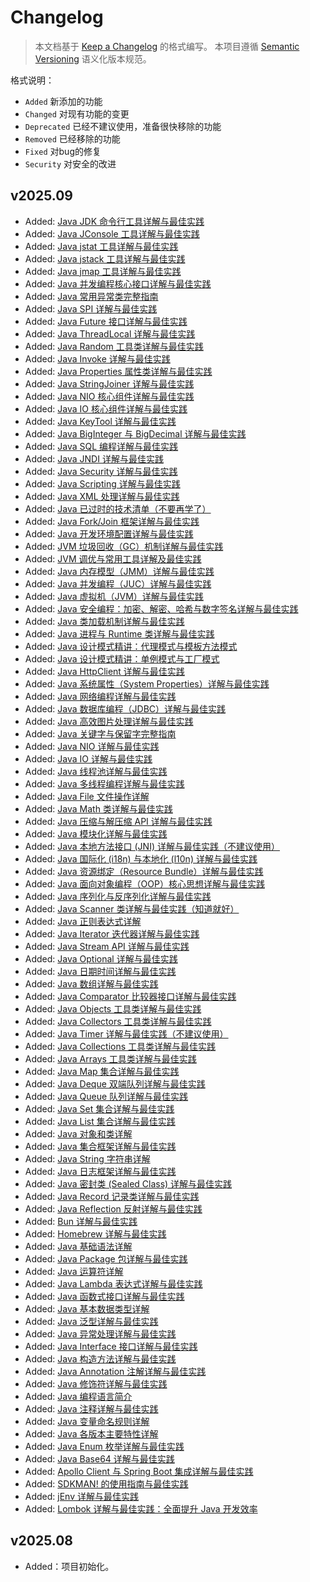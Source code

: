 # Changelog

> 本文档基于 [Keep a Changelog](https://keepachangelog.com/zh-CN/) 的格式编写。
> 本项目遵循 [Semantic Versioning](https://semver.org/lang/zh-CN/) 语义化版本规范。

格式说明：

- `Added` 新添加的功能
- `Changed` 对现有功能的变更
- `Deprecated` 已经不建议使用，准备很快移除的功能
- `Removed` 已经移除的功能
- `Fixed` 对bug的修复
- `Security` 对安全的改进

## v2025.09

- Added: [Java JDK 命令行工具详解与最佳实践](./docs/src/java/java-jdk-command.md)
- Added: [Java JConsole 工具详解与最佳实践](./docs/src/java/java-jconsole.md)
- Added: [Java jstat 工具详解与最佳实践](./docs/src/java/java-jstat.md)
- Added: [Java jstack 工具详解与最佳实践](./docs/src/java/java-jstack.md)
- Added: [Java jmap 工具详解与最佳实践](./docs/src/java/java-jmap.md)
- Added: [Java 并发编程核心接口详解与最佳实践](./docs/src/java/java-juc-api.md)
- Added: [Java 常用异常类完整指南](./docs/src/java/java-exception-guides.md)
- Added: [Java SPI 详解与最佳实践](./docs/src/java/java-spi.md)
- Added: [Java Future 接口详解与最佳实践](./docs/src/java/java-future.md)
- Added: [Java ThreadLocal 详解与最佳实践](./docs/src/java/java-threadlocal.md)
- Added: [Java Random 工具类详解与最佳实践](./docs/src/java/java-random.md)
- Added: [Java Invoke 详解与最佳实践](./docs/src/java/java-invoke.md)
- Added: [Java Properties 属性类详解与最佳实践](./docs/src/java/java-properties.md)
- Added: [Java StringJoiner 详解与最佳实践](./docs/src/java/java-StringJoinner.md)
- Added: [Java NIO 核心组件详解与最佳实践](./docs/src/java/java-nio-components.md)
- Added: [Java IO 核心组件详解与最佳实践](./docs/src/java/java-io-components.md)
- Added: [Java KeyTool 详解与最佳实践](./docs/src/java/java-keytool.md)
- Added: [Java BigInteger 与 BigDecimal 详解与最佳实践](./docs/src/java/java-biginteger-bigdecimal.md)
- Added: [Java SQL 编程详解与最佳实践](./docs/src/java/java-sql.md)
- Added: [Java JNDI 详解与最佳实践](./docs/src/java/java-jndi.md)
- Added: [Java Security 详解与最佳实践](./docs/src/java/java-security.md)
- Added: [Java Scripting 详解与最佳实践](./docs/src/java/java-scripting.md)
- Added: [Java XML 处理详解与最佳实践](./docs/src/java/java-xml.md)
- Added: [Java 已过时的技术清单（不要再学了）](./docs/src/java/java-outdated.md)
- Added: [Java Fork/Join 框架详解与最佳实践](./docs/src/java/java-fork-join.md)
- Added: [Java 开发环境配置详解与最佳实践](./docs/src/java/java-development-environment.md)
- Added: [JVM 垃圾回收（GC）机制详解与最佳实践](./docs/src/java/java-gc.md)
- Added: [JVM 调优与常用工具详解及最佳实践](./docs/src/java/java-jvm-tuning.md)
- Added: [Java 内存模型（JMM）详解与最佳实践](./docs/src/java/java-jmm.md)
- Added: [Java 并发编程（JUC）详解与最佳实践](./docs/src/java/java-juc.md)
- Added: [Java 虚拟机（JVM）详解与最佳实践](./docs/src/java/java-jvm.md)
- Added: [Java 安全编程：加密、解密、哈希与数字签名详解与最佳实践](./docs/src/java/java-encryption.md)
- Added: [Java 类加载机制详解与最佳实践](./docs/src/java/java-class-loading.md)
- Added: [Java 进程与 Runtime 类详解与最佳实践](./docs/src/java/java-process-runtime.md)
- Added: [Java 设计模式精讲：代理模式与模板方法模式](./docs/src/java/java-design-pattern-p2.md)
- Added: [Java 设计模式精讲：单例模式与工厂模式](./docs/src/java/java-design-pattern-p1.md)
- Added: [Java HttpClient 详解与最佳实践](./docs/src/java/java-httpclient.md)
- Added: [Java 系统属性（System Properties）详解与最佳实践](./docs/src/java/java-system-properties.md)
- Added: [Java 网络编程详解与最佳实践](./docs/src/java/java-network.md)
- Added: [Java 数据库编程（JDBC）详解与最佳实践](./docs/src/java/java-jdbc.md)
- Added: [Java 高效图片处理详解与最佳实践](./docs/src/java/java-imageio.md)
- Added: [Java 关键字与保留字完整指南](./docs/src/java/java-keywords.md)
- Added: [Java NIO 详解与最佳实践](./docs/src/java/java-nio.md)
- Added: [Java IO 详解与最佳实践](./docs/src/java/java-io.md)
- Added: [Java 线程池详解与最佳实践](./docs/src/java/java-thread-pool.md)
- Added: [Java 多线程编程详解与最佳实践](./docs/src/java/java-multi-threading.md)
- Added: [Java File 文件操作详解](./docs/src/java/java-file.md)
- Added: [Java Math 类详解与最佳实践](./docs/src/java/java-math.md)
- Added: [Java 压缩与解压缩 API 详解与最佳实践](./docs/src/java/java-compression.md)
- Added: [Java 模块化详解与最佳实践](./docs/src/java/java-modularity.md)
- Added: [Java 本地方法接口 (JNI) 详解与最佳实践（不建议使用）](./docs/src/java/java-jni.md)
- Added: [Java 国际化 (i18n) 与本地化 (l10n) 详解与最佳实践](./docs/src/java/java-i18n.md)
- Added: [Java 资源绑定（Resource Bundle）详解与最佳实践](./docs/src/java/java-resource-bundle.md)
- Added: [Java 面向对象编程（OOP）核心思想详解与最佳实践](./docs/src/java/java-oop.md)
- Added: [Java 序列化与反序列化详解与最佳实践](./docs/src/java/java-serializable.md)
- Added: [Java Scanner 类详解与最佳实践（知道就好）](./docs/src/java/java-scanner.md)
- Added: [Java 正则表达式详解](./docs/src/java/java-regular-expression.md)
- Added: [Java Iterator 迭代器详解与最佳实践](./docs/src/java/java-iterator.md)
- Added: [Java Stream API 详解与最佳实践](./docs/src/java/java-stream.md)
- Added: [Java Optional 详解与最佳实践](./docs/src/java/java-optional.md)
- Added: [Java 日期时间详解与最佳实践](./docs/src/java/java-date-time.md)
- Added: [Java 数组详解与最佳实践](./docs/src/java/java-array.md)
- Added: [Java Comparator 比较器接口详解与最佳实践](./docs/src/java/java-comparator.md)
- Added: [Java Objects 工具类详解与最佳实践](./docs/src/java/java-objects.md)
- Added: [Java Collectors 工具类详解与最佳实践](./docs/src/java/java-collectors.md)
- Added: [Java Timer 详解与最佳实践（不建议使用）](./docs/src/java/java-timer.md)
- Added: [Java Collections 工具类详解与最佳实践](./docs/src/java/java-collections.md)
- Added: [Java Arrays 工具类详解与最佳实践](./docs/src/java/java-arrays.md)
- Added: [Java Map 集合详解与最佳实践](./docs/src/java/java-map.md)
- Added: [Java Deque 双端队列详解与最佳实践](./docs/src/java/java-deque.md)
- Added: [Java Queue 队列详解与最佳实践](./docs/src/java/java-queue.md)
- Added: [Java Set 集合详解与最佳实践](./docs/src/java/java-set.md)
- Added: [Java List 集合详解与最佳实践](./docs/src/java/java-list.md)
- Added: [Java 对象和类详解](./docs/src/java/java-object-classes.md)
- Added: [Java 集合框架详解与最佳实践](./docs/src/java/java-collection-framework.md)
- Added: [Java String 字符串详解](./docs/src/java/java-string.md)
- Added: [Java 日志框架详解与最佳实践](./docs/src/java/java-logging.md)
- Added: [Java 密封类 (Sealed Class) 详解与最佳实践](./docs/src/java/java-sealed-class.md)
- Added: [Java Record 记录类详解与最佳实践](./docs/src/java/java-record.md)
- Added: [Java Reflection 反射详解与最佳实践](./docs/src/java/java-reflection.md)
- Added: [Bun 详解与最佳实践](./docs/src/frontend/guide-bun.md)
- Added: [Homebrew 详解与最佳实践](./docs/src/guides/guide-homebrew.md)
- Added: [Java 基础语法详解](./docs/src/java/java-basic-syntax.md)
- Added: [Java Package 包详解与最佳实践](./docs/src/java/java-package.md)
- Added: [Java 运算符详解](./docs/src/java/java-operators.md)
- Added: [Java Lambda 表达式详解与最佳实践](./docs/src/java/java-lambda.md)
- Added: [Java 函数式接口详解与最佳实践](./docs/src/java/java-functional-interface.md)
- Added: [Java 基本数据类型详解](./docs/src/java/java-datatypes.md)
- Added: [Java 泛型详解与最佳实践](./docs/src/java/java-generics.md)
- Added: [Java 异常处理详解与最佳实践](./docs/src/java/java-exception.md)
- Added: [Java Interface 接口详解与最佳实践](./docs/src/java/java-interface.md)
- Added: [Java 构造方法详解与最佳实践](./docs/src/java/java-constructor.md)
- Added: [Java Annotation 注解详解与最佳实践](./docs/src/java/java-annotation.md)
- Added: [Java 修饰符详解与最佳实践](./docs/src/java/java-modifier.md)
- Added: [Java 编程语言简介](./docs/src/java/java-introduction.md)
- Added: [Java 注释详解与最佳实践](./docs/src/java/java-comments.md)
- Added: [Java 变量命名规则详解](./docs/src/java/java-variable-naming.md)
- Added: [Java 各版本主要特性详解](./docs/src/java/java-version-features.md)
- Added: [Java Enum 枚举详解与最佳实践](./docs/src/java/java-enum.md)
- Added: [Java Base64 详解与最佳实践](./docs/src/java/java-base64.md)
- Added: [Apollo Client 与 Spring Boot 集成详解与最佳实践](./docs/src/guides/guide-apollo-client.md)
- Added: [SDKMAN! 的使用指南与最佳实践](./docs/src/guides/guide-sdkman.md)
- Added: [jEnv 详解与最佳实践](./docs/src/guides/guide-jenv.md)
- Added: [Lombok 详解与最佳实践：全面提升 Java 开发效率](./docs/src/guides/guide-lombok.md)

## v2025.08

- Added：项目初始化。
